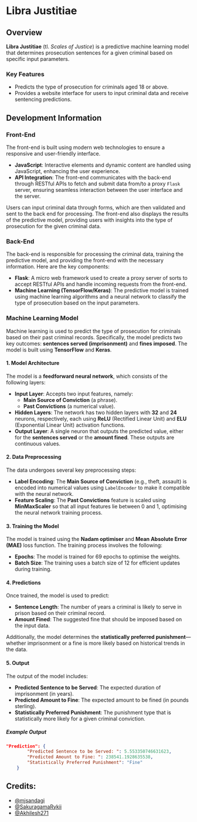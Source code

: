 # Libra Justitiae

## Overview

**Libra Justitiae** (tl. _Scales of Justice_) is a predictive machine learning model that determines prosecution sentences for a given criminal based on specific input parameters.

### Key Features

-   Predicts the type of prosecution for criminals aged 18 or above.
-   Provides a website interface for users to input criminal data and receive sentencing predictions.

## Development Information

### Front-End

The front-end is built using modern web technologies to ensure a responsive and user-friendly interface.

-   **JavaScript**: Interactive elements and dynamic content are handled using JavaScript, enhancing the user experience.
-   **API Integration**: The front-end communicates with the back-end through RESTful APIs to fetch and submit data from/to a proxy `Flask` server, ensuring seamless interaction between the user interface and the server.

Users can input criminal data through forms, which are then validated and sent to the back end for processing. The front-end also displays the results of the predictive model, providing users with insights into the type of prosecution for the given criminal data.

### Back-End

The back-end is responsible for processing the criminal data, training the predictive model, and providing the front-end with the necessary information. Here are the key components:

-   **Flask**: A micro web framework used to create a proxy server of sorts to accept RESTful APIs and handle incoming requests from the front-end.
-   **Machine Learning (TensorFlow/Keras)**: The predictive model is trained using machine learning algorithms and a neural network to classify the type of prosecution based on the input parameters.

### Machine Learning Model

Machine learning is used to predict the type of prosecution for criminals based on their past criminal records. Specifically, the model predicts two key outcomes: **sentences served (imprisonment)** and **fines imposed**. The model is built using **TensorFlow** and **Keras**.

#### 1. **Model Architecture**

The model is a **feedforward neural network**, which consists of the following layers:

-   **Input Layer**: Accepts two input features, namely:
    -   **Main Source of Conviction** (a phrase).
    -   **Past Convictions** (a numerical value).
-   **Hidden Layers**: The network has two hidden layers with **32** and **24** neurons, respectively, each using **ReLU** (Rectified Linear Unit) and **ELU** (Exponential Linear Unit) activation functions.
-   **Output Layer**: A single neuron that outputs the predicted value, either for the **sentences served** or the **amount fined**. These outputs are continuous values.

#### 2. **Data Preprocessing**

The data undergoes several key preprocessing steps:

-   **Label Encoding**: The **Main Source of Conviction** (e.g., theft, assault) is encoded into numerical values using `LabelEncoder` to make it compatible with the neural network.
-   **Feature Scaling**: The **Past Convictions** feature is scaled using **MinMaxScaler** so that all input features lie between 0 and 1, optimising the neural network training process.

#### 3. **Training the Model**

The model is trained using the **Nadam optimiser** and **Mean Absolute Error (MAE)** loss function. The training process involves the following:

-   **Epochs**: The model is trained for 69 epochs to optimise the weights.
-   **Batch Size**: The training uses a batch size of 12 for efficient updates during training.

#### 4. **Predictions**

Once trained, the model is used to predict:

-   **Sentence Length**: The number of years a criminal is likely to serve in prison based on their criminal record.
-   **Amount Fined**: The suggested fine that should be imposed based on the input data.

Additionally, the model determines the **statistically preferred punishment**—whether imprisonment or a fine is more likely based on historical trends in the data.

#### 5. **Output**

The output of the model includes:

-   **Predicted Sentence to be Served**: The expected duration of imprisonment (in years).
-   **Predicted Amount to Fine**: The expected amount to be fined (in pounds sterling).
-   **Statistically Preferred Punishment**: The punishment type that is statistically more likely for a given criminal conviction.

##### Example Output

```JSON
"Prediction": {
        "Predicted Sentence to be Served: ": 5.553350746631623,
        "Predicted Amount to Fine: ": 238541.1928635538,
        "Statistically Preferred Punishment": "Fine"
    }
```

## Credits:

-   [@mjsandagi](https://github.com/mjsandagi)
-   [@SakuragamaRykii](https://github.com/SakuragamaRykii)
-   [@Akhilesh271](https://github.com/Akhilesh271)
